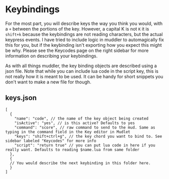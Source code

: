 # Keybindings

For the most part, you will describe keys the way you think you would, with a `+` between the portions of the key. However, a capital K is not `K` it is `shift+k` because the keybindings are not reading characters, but the actual keypress events. I have tried to include logic in muddler to automagically fix this for you, but if the keybinding isn't exporting how you expect this might be why.
Please see the Keycodes page on the right sidebar for more information on describing your keybindings.

As with all things muddler, the key binding objects are described using a json file. Note that while you can include lua code in the script key, this is not really how it is meant  to be used. It can be handy for short snippets you don't want to make a new file for though.

## keys.json

```jsonc
[
  {
    "name": "code", // the name of the key object being created
    "isActive": "yes", // is this active? Defaults to yes
    "command": "score", // raw command to send to the mud. Same as typing in the command field in the Key editor in Mudlet
    "keys": "shift+ctrl+g", // the key chord you want to bind to. See sidebar labeled "Keycodes" for more info
    "script": "return true" // you can put lua code in here if you really want. Defaults to reading $name.lua from same folder
  },
  {
  // You would describe the next keybinding in this folder here.
  }
]
```
